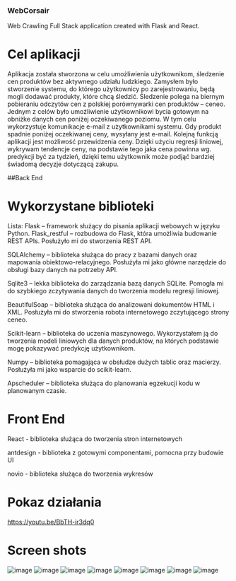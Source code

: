 ### WebCorsair
Web Crawling Full Stack application created with Flask and React.

# Cel aplikacji

Aplikacja została stworzona w celu umożliwienia użytkownikom, śledzenie cen produktów bez aktywnego udziału ludzkiego. Zamysłem było stworzenie systemu, do którego użytkownicy po zarejestrowaniu, będą mogli dodawać produkty, które chcą śledzić. 
Śledzenie polega na biernym pobieraniu odczytów cen z polskiej porównywarki cen produktów – ceneo. Jednym z celów było umożliwienie użytkownikowi bycia gotowym na obniżke danych cen poniżej oczekiwanego poziomu. W tym celu wykorzystuje komunikacje e-mail z użytkownikami systemu. Gdy produkt spadnie poniżej oczekiwanej ceny, wysyłany jest e-mail. 
Kolejną funkcją aplikacji jest możliwość przewidzenia ceny. Dzięki użyciu regresji liniowej, wykrywam tendencje ceny, na podstawie tego jaka cena powinna wg. predykcji być za tydzień, dzięki temu użytkownik może podjąć bardziej świadomą decyzje dotyczącą zakupu.


##Back End
# Wykorzystane biblioteki

Lista:
Flask – framework służący do pisania aplikacji webowych w języku Python. 
Flask_restful – rozbudowa do Flask, która umożliwia budowanie REST APIs. Posłużyło mi do stworzenia REST API.

SQLAlchemy – biblioteka służąca do pracy z bazami danych oraz mapowania obiektowo-relacyjnego. Posłużyła mi jako główne narzędzie do obsługi bazy danych na potrzeby API.

Sqlite3 – lekka biblioteka do zarządzania bazą danych SQLite. Pomogła mi do szybkiego zczytywania danych do tworzenia modelu regresji liniowej.

BeautifulSoap – biblioteka służąca do analizowani dokumentów HTML i XML. Posłużyła mi do stworzenia robota internetowego zczytującego strony ceneo.

Scikit-learn – biblioteka do uczenia maszynowego. Wykorzystałem ją do tworzenia modeli liniowych dla danych produktów, na których podstawie mogę pokazywać predykcję użytkownikom.

Numpy – biblioteka pomagająca w obsłudze dużych tablic oraz macierzy. Posłużyła mi jako wsparcie do scikit-learn.

Apscheduler – biblioteka służąca do planowania egzekucji kodu w planowanym czasie.

# Front End

React - biblioteka służąca do tworzenia stron internetowych

antdesign - biblioteka z gotowymi componentami, pomocna przy budowie UI

novio - biblioteka służąca do tworzenia wykresów


# Pokaz działania

https://youtu.be/BbTH-ir3dq0

# Screen shots

![image](https://user-images.githubusercontent.com/41492536/105156945-c4894e00-5b0c-11eb-8677-8d02c93e478b.png)
![image](https://user-images.githubusercontent.com/41492536/105156955-c81cd500-5b0c-11eb-8979-0654beaadfc8.png)
![image](https://user-images.githubusercontent.com/41492536/105156961-c9e69880-5b0c-11eb-964b-3f7320e360b3.png)
![image](https://user-images.githubusercontent.com/41492536/105156971-cbb05c00-5b0c-11eb-92e3-5d718995dda3.png)
![image](https://user-images.githubusercontent.com/41492536/105156973-cc48f280-5b0c-11eb-9a9f-5e91f9f0e7a4.png)
![image](https://user-images.githubusercontent.com/41492536/105156977-ce12b600-5b0c-11eb-84e1-587a9a490bf4.png)
![image](https://user-images.githubusercontent.com/41492536/105156982-ceab4c80-5b0c-11eb-8210-39e2c12e8a87.png)
![image](https://user-images.githubusercontent.com/41492536/105156989-d0751000-5b0c-11eb-8648-22794458f0dd.png)
